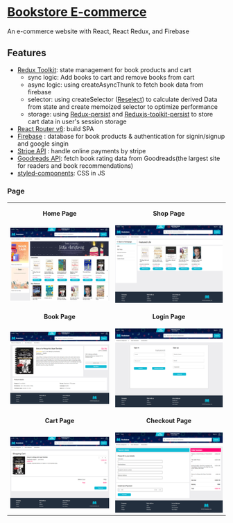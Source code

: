 # [Bookstore E-commerce ](https://effervescent-muffin-f405f0.netlify.app/)

An e-commerce website with React, React Redux, and Firebase


## Features

- [Redux Toolkit](https://redux-toolkit.js.org/): state management for book products and cart
  - sync logic: Add books to cart  and remove books from cart
  - async logic: using createAsyncThunk to fetch book data from firebase
  - selector: using createSelector ([Reselect](https://www.npmjs.com/package/reselect)) to calculate derived Data from state and create memoized selector to optimize performance
  - storage: using [Redux-persist](https://www.npmjs.com/package/redux-persist) and [Reduxjs-toolkit-persist](https://www.npmjs.com/package/reduxjs-toolkit-persist) to store cart data in user's session storage
- [React Router v6](https://reactrouter.com/en/main): build SPA 
- [Firebase](https://firebase.google.com/) : database for book products & authentication for signin/signup and google singin
- [Stripe API](https://www.npmjs.com/package/stripe) : handle online payments by stripe
- [Goodreads API](https://www.goodreads.com/api): fetch book rating data from Goodreads(the largest site for readers and book recommendations)
- [styled-components](https://styled-components.com/): CSS in JS


### Page

<table>
  <tr>
    <td><p align="center"><b>Home Page</b></p></td>
    <td><p align="center"><b>Shop Page</b></p></td>
  </tr>
  <tr>
    <td><img src="https://github.com/jssffl/bookstore-app/blob/main/bookstore-app-homepage.png" width="100%" /></td>
    <td> <img src="https://github.com/jssffl/bookstore-app/blob/main/bookstore-app-shoppage.png" width="100%" /> </td>
  </tr>
   <tr>
    <td><p align="center"><b>Book Page</b></p></td>
    <td><p align="center"><b>Login Page</b></p></td>
  </tr>
  <tr>
    <td><img src="https://github.com/jssffl/bookstore-app/blob/main/bookstore-app-bookpage.png" width="100%" /></td>
    <td><img src="https://github.com/jssffl/bookstore-app/blob/main/bookstore-app-authpage.png" width="100%" /> </td>
  </tr>
    <tr>
    <td><p align="center"><b>Cart Page</b></p></td>
    <td><p align="center"><b>Checkout Page</b></p></td>
  </tr>
  <tr>
    <td><img src="https://github.com/jssffl/bookstore-app/blob/main/bookstore-app-cartpage.png" width="100%" /></td>
    <td><img src="https://github.com/jssffl/bookstore-app/blob/main/bookstore-app-checkoutpage.png" width="100%" /> </td>
  </tr>
 </table>
 

